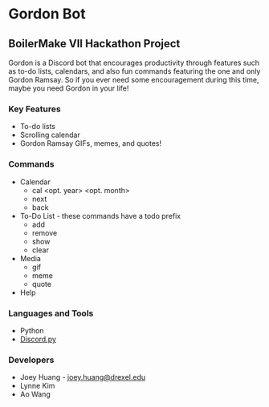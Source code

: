 # Gordon Bot
## BoilerMake VII Hackathon Project

Gordon is a Discord bot that encourages productivity through features such as to-do lists, calendars, and also fun commands featuring the one and only Gordon Ramsay. So if you ever need some encouragement during this time, maybe you need Gordon in your life!

### Key Features
* To-do lists
* Scrolling calendar
* Gordon Ramsay GIFs, memes, and quotes!

### Commands
* Calendar
  * cal <opt. year> <opt. month>
  * next
  * back
* To-Do List - these commands have a todo prefix
  * add <task>
  * remove <task>
  * show 
  * clear
* Media
  * gif
  * meme
  * quote
* Help

### Languages and Tools
* Python
* [Discord.py](https://github.com/Rapptz/discord.py)

### Developers
* Joey Huang - joey.huang@drexel.edu
* Lynne Kim
* Ao Wang
